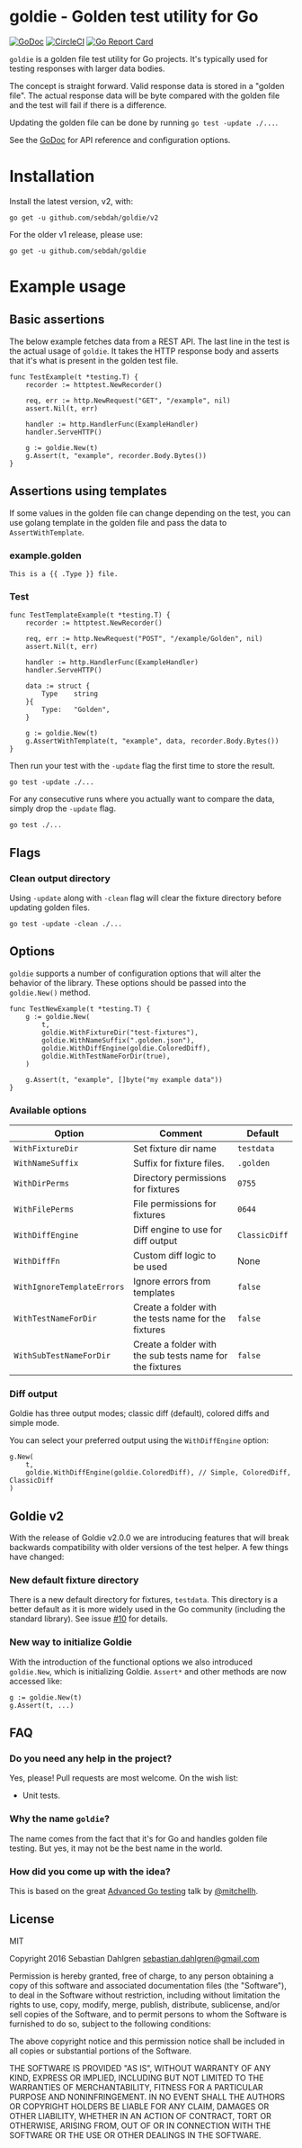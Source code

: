 # goldie - Golden test utility for Go

[![GoDoc](https://godoc.org/github.com/sebdah/goldie?status.svg)](https://godoc.org/github.com/sebdah/goldie)
[![CircleCI](https://circleci.com/gh/sebdah/goldie.svg?style=svg)](https://circleci.com/gh/sebdah/goldie)
[![Go Report Card](https://goreportcard.com/badge/github.com/sebdah/goldie)](https://goreportcard.com/report/github.com/sebdah/goldie)

`goldie` is a golden file test utility for Go projects. It's typically used for
testing responses with larger data bodies.

The concept is straight forward. Valid response data is stored in a "golden
file". The actual response data will be byte compared with the golden file and
the test will fail if there is a difference.

Updating the golden file can be done by running `go test -update ./...`.

See the [GoDoc](https://godoc.org/github.com/sebdah/goldie) for API reference
and configuration options.

# Installation

Install the latest version, v2, with:

```shell
go get -u github.com/sebdah/goldie/v2
```

For the older v1 release, please use:

```shell
go get -u github.com/sebdah/goldie
```

# Example usage

## Basic assertions

The below example fetches data from a REST API. The last line in the test is the
actual usage of `goldie`. It takes the HTTP response body and asserts that it's
what is present in the golden test file.

```
func TestExample(t *testing.T) {
    recorder := httptest.NewRecorder()

    req, err := http.NewRequest("GET", "/example", nil)
    assert.Nil(t, err)

    handler := http.HandlerFunc(ExampleHandler)
    handler.ServeHTTP()

    g := goldie.New(t)
    g.Assert(t, "example", recorder.Body.Bytes())
}
```

## Assertions using templates

If some values in the golden file can change depending on the test, you can use
golang template in the golden file and pass the data to `AssertWithTemplate`.

### example.golden
```
This is a {{ .Type }} file.
```

### Test
```
func TestTemplateExample(t *testing.T) {
    recorder := httptest.NewRecorder()

    req, err := http.NewRequest("POST", "/example/Golden", nil)
    assert.Nil(t, err)

    handler := http.HandlerFunc(ExampleHandler)
    handler.ServeHTTP()

    data := struct {
        Type	string
    }{
        Type:	"Golden",
    }

    g := goldie.New(t)
    g.AssertWithTemplate(t, "example", data, recorder.Body.Bytes())
}
```

Then run your test with the `-update` flag the first time to store the result.

`go test -update ./...`

For any consecutive runs where you actually want to compare the data, simply
drop the `-update` flag.

`go test ./...`

## Flags

### Clean output directory

Using `-update` along with `-clean` flag will clear the fixture directory before updating golden files.

`go test -update -clean ./...`


## Options

`goldie` supports a number of configuration options that will alter the behavior
of the library.  These options should be passed into the `goldie.New()` method.

```
func TestNewExample(t *testing.T) {
    g := goldie.New(
        t,
        goldie.WithFixtureDir("test-fixtures"),
        goldie.WithNameSuffix(".golden.json"),
        goldie.WithDiffEngine(goldie.ColoredDiff),
        goldie.WithTestNameForDir(true),
    )

    g.Assert(t, "example", []byte("my example data"))
}
```

### Available options

| Option                     | Comment                                                  | Default
|----------------------------|----------------------------------------------------------|-------------
| `WithFixtureDir`           | Set fixture dir name                                     | `testdata`
| `WithNameSuffix`           | Suffix for fixture files.                                | `.golden`
| `WithDirPerms`             | Directory permissions for fixtures                       | `0755`
| `WithFilePerms`            | File permissions for fixtures                            | `0644`
| `WithDiffEngine`           | Diff engine to use for diff output                       | `ClassicDiff`
| `WithDiffFn`               | Custom diff logic to be used                             | None
| `WithIgnoreTemplateErrors` | Ignore errors from templates                             | `false`
| `WithTestNameForDir`       | Create a folder with the tests name for the fixtures     | `false`
| `WithSubTestNameForDir`    | Create a folder with the sub tests name for the fixtures | `false`

### Diff output

Goldie has three output modes; classic diff (default), colored diffs and simple
mode.

You can select your preferred output using the `WithDiffEngine` option:

```
g.New(
    t,
    goldie.WithDiffEngine(goldie.ColoredDiff), // Simple, ColoredDiff, ClassicDiff
)
```

## Goldie v2

With the release of Goldie v2.0.0 we are introducing features that will break
backwards compatibility with older versions of the test helper. A few things
have changed:

### New default fixture directory

There is a new default directory for fixtures, `testdata`. This directory is a
better default as it is more widely used in the Go community (including the
standard library). See issue [#10](https://github.com/sebdah/goldie/issues/10)
for details.

### New way to initialize Goldie

With the introduction of the functional options we also introduced `goldie.New`,
which is initializing Goldie. `Assert*` and other methods are now accessed like:

```
g := goldie.New(t)
g.Assert(t, ...)
```

## FAQ

### Do you need any help in the project?

Yes, please! Pull requests are most welcome. On the wish list:

- Unit tests.

### Why the name `goldie`?

The name comes from the fact that it's for Go and handles golden file testing.
But yes, it may not be the best name in the world.

### How did you come up with the idea?

This is based on the great [Advanced Go
testing](https://www.youtube.com/watch?v=yszygk1cpEc) talk by
[@mitchellh](https://twitter.com/mitchellh).

## License

MIT

Copyright 2016 Sebastian Dahlgren <sebastian.dahlgren@gmail.com>

Permission is hereby granted, free of charge, to any person obtaining a copy of
this software and associated documentation files (the "Software"), to deal in
the Software without restriction, including without limitation the rights to
use, copy, modify, merge, publish, distribute, sublicense, and/or sell copies of
the Software, and to permit persons to whom the Software is furnished to do so,
subject to the following conditions:

The above copyright notice and this permission notice shall be included in all
copies or substantial portions of the Software.

THE SOFTWARE IS PROVIDED "AS IS", WITHOUT WARRANTY OF ANY KIND, EXPRESS OR
IMPLIED, INCLUDING BUT NOT LIMITED TO THE WARRANTIES OF MERCHANTABILITY, FITNESS
FOR A PARTICULAR PURPOSE AND NONINFRINGEMENT. IN NO EVENT SHALL THE AUTHORS OR
COPYRIGHT HOLDERS BE LIABLE FOR ANY CLAIM, DAMAGES OR OTHER LIABILITY, WHETHER
IN AN ACTION OF CONTRACT, TORT OR OTHERWISE, ARISING FROM, OUT OF OR IN
CONNECTION WITH THE SOFTWARE OR THE USE OR OTHER DEALINGS IN THE SOFTWARE.
